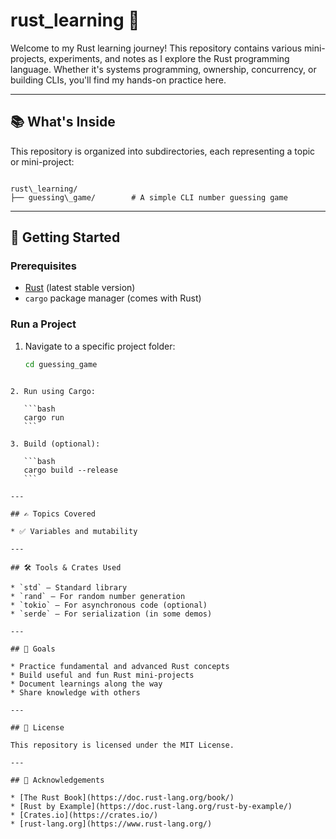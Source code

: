 # rust_learning 🦀

Welcome to my Rust learning journey! This repository contains various mini-projects, experiments, and notes as I explore the Rust programming language. Whether it's systems programming, ownership, concurrency, or building CLIs, you'll find my hands-on practice here.

---

## 📚 What's Inside

This repository is organized into subdirectories, each representing a topic or mini-project:

```

rust\_learning/
├── guessing\_game/        # A simple CLI number guessing game

````

---

## 🚀 Getting Started

### Prerequisites

- [Rust](https://www.rust-lang.org/tools/install) (latest stable version)
- `cargo` package manager (comes with Rust)

### Run a Project

1. Navigate to a specific project folder:
   ```bash
   cd guessing_game
````

2. Run using Cargo:

   ```bash
   cargo run
   ```

3. Build (optional):

   ```bash
   cargo build --release
   ```

---

## ✍️ Topics Covered

* ✅ Variables and mutability

---

## 🛠 Tools & Crates Used

* `std` – Standard library
* `rand` – For random number generation
* `tokio` – For asynchronous code (optional)
* `serde` – For serialization (in some demos)

---

## 🎯 Goals

* Practice fundamental and advanced Rust concepts
* Build useful and fun Rust mini-projects
* Document learnings along the way
* Share knowledge with others

---

## 📄 License

This repository is licensed under the MIT License.

---

## 🌟 Acknowledgements

* [The Rust Book](https://doc.rust-lang.org/book/)
* [Rust by Example](https://doc.rust-lang.org/rust-by-example/)
* [Crates.io](https://crates.io/)
* [rust-lang.org](https://www.rust-lang.org/)

